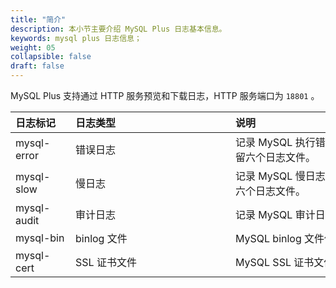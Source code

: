 ```yaml
---
title: "简介"
description: 本小节主要介绍 MySQL Plus 日志基本信息。 
keywords: mysql plus 日志信息；
weight: 05
collapsible: false
draft: false
---
```




MySQL Plus 支持通过 HTTP 服务预览和下载日志，HTTP 服务端口为 `18801` 。

|<span style="display:inline-block;width:80px">日志标记</span> |<span style="display:inline-block;width:240px">日志类型</span>|<span style="display:inline-block;width:280px">说明</span> |
|:----|:----|:----|
|mysql-error   |   错误日志    |  记录 MySQL 执行错误信息。默认仅保留六个日志文件。|
|mysql-slow   |     慢日志    |  记录 MySQL 慢日志信息。默认仅保留六个日志文件。|
|mysql-audit   |   审计日志    |  记录 MySQL 审计日志信息。|
|mysql-bin   |   binlog 文件    |   MySQL binlog 文件信息。|
|mysql-cert   |   SSL 证书文件    |   MySQL SSL 证书文件信息。|
